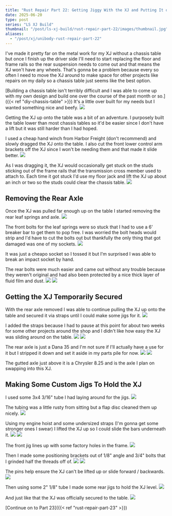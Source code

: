 ```yaml
---
title: "Rust Repair Part 22: Getting Jiggy With the XJ and Putting It on a Chassis Table"
date: 2025-06-20
type: post
series: "LS XJ Build"
thumbnail: "/post/ls-xj-build/rust-repair-part-22/images/thumbnail.jpg"
aliases:
  - "/post/xj/unibody-rust-repair-part-22"
---
```


I've made it pretty far on the metal work for my XJ without a chassis table but once I finish up the driver side I'll need to start replacing the floor and frame rails so the rear suspension needs to come out and that means the XJ won't have any wheels. That's gonna be a problem because every so often I need to move the XJ around to make space for other projects like repairs on my daily so a chassis table just seems like the best option.

[Building a chassis table isn't terribly difficult and I was able to come up with my own design and build one over the course of the past month or so.]({{< ref "diy-chassis-table" >}}) It's a little over built for my needs but I wanted something nice and beefy.
![](./images/1.jpg)

Getting the XJ up onto the table was a bit of an adventure. I purposely built the table lower than most chassis tables so it'd be easier since I don't have a lift but it was still harder than I had hoped.

I used a cheap hand winch from Harbor Freight (don't recommend) and slowly dragged the XJ onto the table. I also cut the front lower control arm brackets off the XJ since I won't be needing them and that made it slide better.
![](./images/2.jpg)

As I was dragging it, the XJ would occasionally get stuck on the studs sticking out of the frame rails that the transmission cross member used to attach to. Each time it got stuck I'd use my floor jack and lift the XJ up about an inch or two so the studs could clear the chassis table.
![](./images/3.jpg)

## Removing the Rear Axle

Once the XJ was pulled far enough up on the table I started removing the rear leaf springs and axle.
![](./images/3b.jpg)

The front bolts for the leaf springs were so stuck that I had to use a 6' breaker bar to get them to pop free. I was worried the bolt heads would strip and I'd have to cut the bolts out but thankfully the only thing that got damaged was one of my sockets.
![](./images/4.jpg)

It was just a cheapo socket so I tossed it but I'm surprised I was able to break an impact socket by hand.

The rear bolts were much easier and came out without any trouble because they weren't original and had also been protected by a nice thick layer of fluid film and dust.
![](./images/5.jpg)
![](./images/6.jpg)

## Getting the XJ Temporarily Secured

With the rear axle removed I was able to continue pulling the XJ up onto the table and secured it via straps until I could make some jigs for it.
![](./images/7.jpg)

I added the straps because I had to pause at this point for about two weeks for some other projects around the shop and I didn't like how easy the XJ was sliding around on the table.
![](./images/8.jpg)
![](./images/9.jpg)

The rear axle is just a Dana 35 and I'm not sure if I'll actually have a use for it but I stripped it down and set it aside in my parts pile for now.
![](./images/10.jpg)
![](./images/11.jpg)

The gutted axle just above it is a Chrysler 8.25 and is the axle I plan on swapping into this XJ.

## Making Some Custom Jigs To Hold the XJ

I used some 3x4 3/16" tube I had laying around for the jigs.
![](./images/12.jpg)

The tubing was a little rusty from sitting but a flap disc cleaned them up nicely.
![](./images/13.jpg)

Using my engine hoist and some undersized straps (I'm gonna get some stronger ones I swear) I lifted the XJ up so I could slide the bars underneath it.
![](./images/14.jpg)
![](./images/15.jpg)

The front jig lines up with some factory holes in the frame.
![](./images/16.jpg)

Then I made some positioning brackets out of 1/8" angle and 3/4" bolts that I grinded half the threads off of.
![](./images/17.jpg)
![](./images/18.jpg)

The pins help ensure the XJ can't be lifted up or slide forward / backwards.
![](./images/19.jpg)

Then using some 2" 1/8" tube I made some rear jigs to hold the XJ level.
![](./images/20.jpg)

And just like that the XJ was officially secured to the table.
![](./images/21.jpg)

[Continue on to Part 23]({{< ref "rust-repair-part-23" >}})
